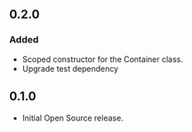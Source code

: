 ## 0.2.0
### Added
* Scoped constructor for the Container class.
* Upgrade test dependency

## 0.1.0
* Initial Open Source release.